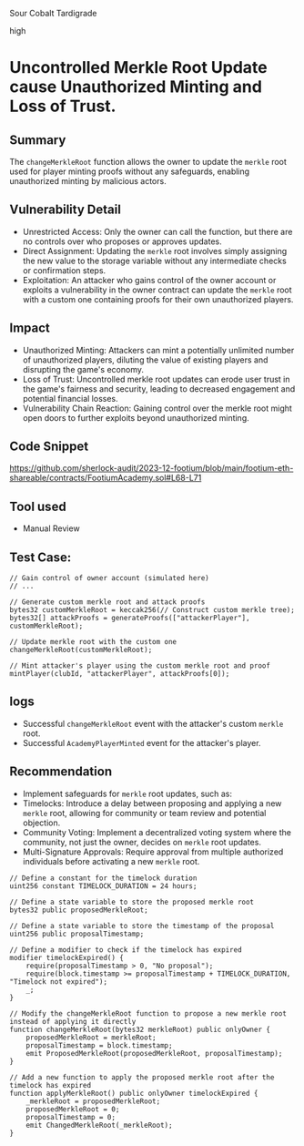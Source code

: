 Sour Cobalt Tardigrade

high

# Uncontrolled Merkle Root Update cause Unauthorized Minting and Loss of Trust.

## Summary
The `changeMerkleRoot` function allows the owner to update the `merkle` root used for player minting proofs without any safeguards, enabling unauthorized minting by malicious actors. 

## Vulnerability Detail

- Unrestricted Access: Only the owner can call the function, but there are no controls over who proposes or approves updates.
- Direct Assignment: Updating the `merkle` root involves simply assigning the new value to the storage variable without any intermediate checks or confirmation steps.
- Exploitation: An attacker who gains control of the owner account or exploits a vulnerability in the owner contract can update the `merkle` root with a custom one containing proofs for their own unauthorized players.
## Impact
- Unauthorized Minting: Attackers can mint a potentially unlimited number of unauthorized players, diluting the value of existing players and disrupting the game's economy.
- Loss of Trust: Uncontrolled merkle root updates can erode user trust in the game's fairness and security, leading to decreased engagement and potential financial losses.
- Vulnerability Chain Reaction: Gaining control over the merkle root might open doors to further exploits beyond unauthorized minting.
## Code Snippet
https://github.com/sherlock-audit/2023-12-footium/blob/main/footium-eth-shareable/contracts/FootiumAcademy.sol#L68-L71
## Tool used
- Manual Review

## Test Case:
```solidity
// Gain control of owner account (simulated here)
// ...

// Generate custom merkle root and attack proofs
bytes32 customMerkleRoot = keccak256(// Construct custom merkle tree);
bytes32[] attackProofs = generateProofs(["attackerPlayer"], customMerkleRoot);

// Update merkle root with the custom one
changeMerkleRoot(customMerkleRoot);

// Mint attacker's player using the custom merkle root and proof
mintPlayer(clubId, "attackerPlayer", attackProofs[0]);

```

## logs
- Successful `changeMerkleRoot` event with the attacker's custom `merkle` root.
- Successful `AcademyPlayerMinted` event for the attacker's player.
## Recommendation
- Implement safeguards for `merkle` root updates, such as:
- Timelocks: Introduce a delay between proposing and applying a new `merkle` root, allowing for community or team review and potential objection.
- Community Voting: Implement a decentralized voting system where the community, not just the owner, decides on `merkle` root updates.
- Multi-Signature Approvals: Require approval from multiple authorized individuals before activating a new `merkle` root.
```solidity
// Define a constant for the timelock duration
uint256 constant TIMELOCK_DURATION = 24 hours;

// Define a state variable to store the proposed merkle root
bytes32 public proposedMerkleRoot;

// Define a state variable to store the timestamp of the proposal
uint256 public proposalTimestamp;

// Define a modifier to check if the timelock has expired
modifier timelockExpired() {
    require(proposalTimestamp > 0, "No proposal");
    require(block.timestamp >= proposalTimestamp + TIMELOCK_DURATION, "Timelock not expired");
    _;
}

// Modify the changeMerkleRoot function to propose a new merkle root instead of applying it directly
function changeMerkleRoot(bytes32 merkleRoot) public onlyOwner {
    proposedMerkleRoot = merkleRoot;
    proposalTimestamp = block.timestamp;
    emit ProposedMerkleRoot(proposedMerkleRoot, proposalTimestamp);
}

// Add a new function to apply the proposed merkle root after the timelock has expired
function applyMerkleRoot() public onlyOwner timelockExpired {
    _merkleRoot = proposedMerkleRoot;
    proposedMerkleRoot = 0;
    proposalTimestamp = 0;
    emit ChangedMerkleRoot(_merkleRoot);
}

```